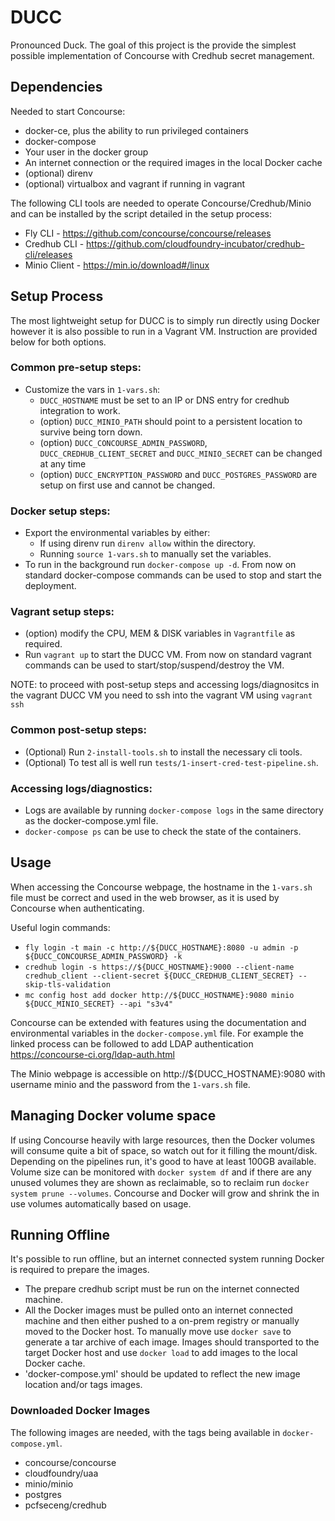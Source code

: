 # DUCC
Pronounced Duck.
The goal of this project is the provide the simplest possible implementation of Concourse with Credhub secret management.

## Dependencies
Needed to start Concourse:
- docker-ce, plus the ability to run privileged containers
- docker-compose
- Your user in the docker group
- An internet connection or the required images in the local Docker cache
- (optional) direnv
- (optional) virtualbox and vagrant if running in vagrant

The following CLI tools are needed to operate Concourse/Credhub/Minio and can be installed by the script detailed in the setup process:
- Fly CLI - https://github.com/concourse/concourse/releases
- Credhub CLI - https://github.com/cloudfoundry-incubator/credhub-cli/releases
- Minio Client - https://min.io/download#/linux

## Setup Process
The most lightweight setup for DUCC is to simply run directly using Docker however it is also possible to run in a Vagrant VM. Instruction are provided below for both options.

### Common pre-setup steps:
- Customize the vars in `1-vars.sh`:
   - `DUCC_HOSTNAME` must be set to an IP or DNS entry for credhub integration to work.
   - (option) `DUCC_MINIO_PATH` should point to a persistent location to survive being torn down.
   - (option) `DUCC_CONCOURSE_ADMIN_PASSWORD`, `DUCC_CREDHUB_CLIENT_SECRET` and `DUCC_MINIO_SECRET` can be changed at any time
   - (option) `DUCC_ENCRYPTION_PASSWORD` and `DUCC_POSTGRES_PASSWORD` are setup on first use and cannot be changed.

### Docker setup steps:
- Export the environmental variables by either:
   - If using direnv run `direnv allow` within the directory.
   - Running `source 1-vars.sh` to manually set the variables.
- To run in the background run `docker-compose up -d`. From now on standard docker-compose commands can be used to stop and start the deployment.

### Vagrant setup steps:
- (option) modify the CPU, MEM & DISK variables in `Vagrantfile` as required.
- Run `vagrant up` to start the DUCC VM. From now on standard vagrant commands can be used to start/stop/suspend/destroy the VM.

NOTE: to proceed with post-setup steps and accessing logs/diagnositcs in the vagrant DUCC VM you need to ssh into the vagrant VM using `vagrant ssh`

### Common post-setup steps:
- (Optional) Run `2-install-tools.sh` to install the necessary cli tools.
- (Optional) To test all is well run `tests/1-insert-cred-test-pipeline.sh`.

### Accessing logs/diagnostics:
* Logs are available by running `docker-compose logs` in the same directory as the docker-compose.yml file.
* `docker-compose ps` can be use to check the state of the containers.

## Usage
When accessing the Concourse webpage, the hostname in the `1-vars.sh` file  must be correct and used in the web browser, as it is used by Concourse when authenticating.

Useful login commands:

- `fly login -t main -c http://${DUCC_HOSTNAME}:8080 -u admin -p ${DUCC_CONCOURSE_ADMIN_PASSWORD} -k`
- `credhub login -s https://${DUCC_HOSTNAME}:9000 --client-name credhub_client --client-secret ${DUCC_CREDHUB_CLIENT_SECRET} --skip-tls-validation`
- `mc config host add docker http://${DUCC_HOSTNAME}:9080 minio ${DUCC_MINIO_SECRET} --api "s3v4"`

Concourse can be extended with features using the documentation and environmental variables in the `docker-compose.yml` file. For example the linked process can be followed to add LDAP authentication https://concourse-ci.org/ldap-auth.html

The Minio webpage is accessible on http://${DUCC_HOSTNAME}:9080 with username minio and the password from the `1-vars.sh` file.

## Managing Docker volume space
If using Concourse heavily with large resources, then the Docker volumes will consume quite a bit of space, so watch out for it filling the mount/disk. Depending on the pipelines run, it's good to have at least 100GB available. Volume size can be monitored with `docker system df` and if there are any unused volumes they are shown as reclaimable, so to reclaim run `docker system prune --volumes`. Concourse and Docker will grow and shrink the in use volumes automatically based on usage.

## Running Offline
It's possible to run offline, but an internet connected system running Docker is required to prepare the images.
- The prepare credhub script must be run on the internet connected machine.
- All the Docker images must be pulled onto an internet connected machine and then either pushed to a on-prem registry or manually moved to the Docker host.
     To manually move use `docker save` to generate a tar archive of each image. 
     Images should transported to the target Docker host and use `docker load` to add images to the local Docker cache.
- 'docker-compose.yml' should be updated to reflect the new image location and/or tags images. 

### Downloaded Docker Images
The following images are needed, with the tags being available in `docker-compose.yml`.
- concourse/concourse
- cloudfoundry/uaa
- minio/minio
- postgres
- pcfseceng/credhub

